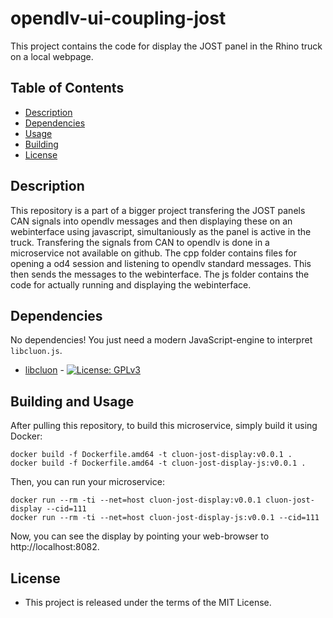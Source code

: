 # opendlv-ui-coupling-jost
This project contains the code for display the JOST panel in the Rhino truck on a local webpage. 

## Table of Contents
* [Description](#description)
* [Dependencies](#dependencies)
* [Usage](#usage)
* [Building](#building)
* [License](#license)

## Description

This repository is a part of a bigger project transfering the JOST panels CAN signals into opendlv messages and then displaying these on an webinterface using javascript, simultaniously as the panel is active in the truck. Transfering the signals from CAN to opendlv is done in a microservice not available on github. 
The cpp folder contains files for opening a od4 session and listening to opendlv standard messages. This then sends the messages to the webinterface.
The js folder contains the code for actually running and displaying the webinterface. 


## Dependencies
No dependencies! You just need a modern JavaScript-engine to interpret `libcluon.js`.

* [libcluon](https://github.com/chrberger/libcluon) - [![License: GPLv3](https://img.shields.io/badge/license-GPL--3-blue.svg
)](https://www.gnu.org/licenses/gpl-3.0.txt)

## Building and Usage
After pulling this repository, to build this microservice, simply build it using Docker:

```
docker build -f Dockerfile.amd64 -t cluon-jost-display:v0.0.1 .
docker build -f Dockerfile.amd64 -t cluon-jost-display-js:v0.0.1 .
```

Then, you can run your microservice:

```
docker run --rm -ti --net=host cluon-jost-display:v0.0.1 cluon-jost-display --cid=111
docker run --rm -ti --net=host cluon-jost-display-js:v0.0.1 --cid=111
```
Now, you can see the display by pointing your web-browser to http://localhost:8082.

## License

* This project is released under the terms of the MIT License.
